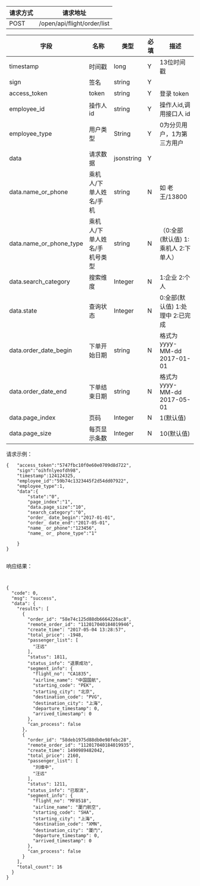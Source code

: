 请求方式|请求地址
----|---
POST|/open/api/flight/order/list


字段|名称|类型|必填|描述
-----|-----|----|----|----
timestamp|时间戳 |long |Y|13位时间戳
sign|签名 |string |Y|
access_token|token | string |Y|登录 token
employee\_id| 操作人id|string |Y|操作人id,调用接口人 id
employee\_type| 用户类型|String|Y|0为分贝用户，1为第三方用户
data |请求数据| jsonstring |Y|
data.name\_or\_phone|乘机人/下单人姓名/手机|string|N| 如 老王/13800
data.name\_or\_phone\_type|乘机人/下单人姓名/手机号类型|string| N | （0:全部(默认值) 1:乘机人 2:下单人）
data.search\_category|搜索维度| Integer | N | 1:企业 2:个人
data.state|查询状态|Integer|N|  0:全部(默认值) 1:处理中 2:已完成
data.order\_date\_begin|下单开始日期|string| N |格式为 yyyy-MM-dd  2017-01-01
data.order\_date\_end|下单结束日期|string|N|格式为 yyyy-MM-dd 2017-05-01
data.page\_index|页码| Integer | N | 1(默认值)
data.page\_size|每页显示条数| Integer |N| 10(默认值)
请求示例：


```
{	"access_token":"5747fbc10f0e60e0709d8d722",
	"sign":"oihfnlyeofdh98",
	"timestamp":124124325,
	"employee_id":"59b74c1323445f2d54dd07922",
	"employee_type":1,
	"data":{
		"state":"0",
		"page_index":"1",
		"data.page_size":"10",
		"search_category":"0",
		"order_ date_begin":"2017-01-01",
		"order_ date_end":"2017-05-01",
		"name_ or_phone":"123456",
		"name_ or_ phone_type":"1"
				
	}
}


```



响应结果：

```


{  "code": 0,  "msg": "success",  "data": {    "results": [      {        "order_id": "58e74c125d88db6664226ac8",        "remote_order_id": "112017040184019946",        "create_time": "2017-05-04 13:28:57",        "total_price": -1948,        "passenger_list": [          "汪远"        ],        "status": 1811,        "status_info": "退票成功",        "segment_info": {          "flight_no": "CA1835",          "airline_name": "中国国航",          "starting_code": "PEK",          "starting_city": "北京",          "destination_code": "PVG",          "destination_city": "上海",          "departure_timestamp": 0,          "arrived_timestamp": 0        },        "can_process": false      },      {        "order_id": "58deb1975d88db0e98febc28",        "remote_order_id": "112017040184019935",        "create_time": 1490989482042,        "total_price": 2160,        "passenger_list": [          "刘维中",          "汪远"        ],        "status": 1211,        "status_info": "已取消",        "segment_info": {          "flight_no": "MF8518",          "airline_name": "厦门航空",          "starting_code": "SHA",          "starting_city": "上海",          "destination_code": "XMN",          "destination_city": "厦门",          "departure_timestamp": 0,          "arrived_timestamp": 0        },        "can_process": false      }    ],    "total_count": 16  }}


```


